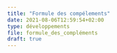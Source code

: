 ```yaml
---
title: "Formule des compélements"
date: 2021-08-06T12:59:54+02:00
type: développements
file: formule_des_compléments
draft: true
---
```


